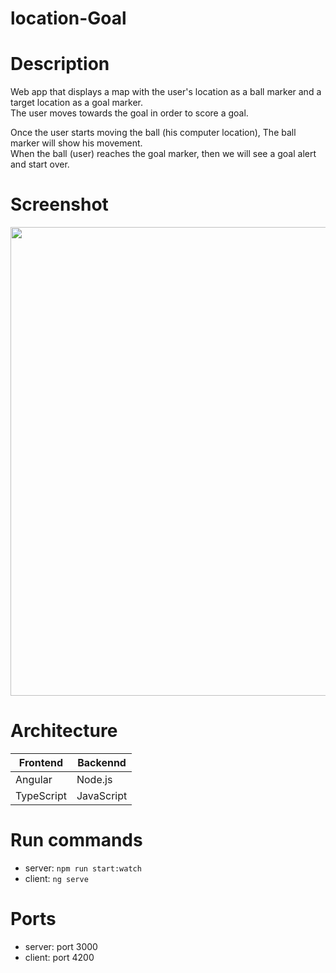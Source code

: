# location-Goal 

# Description
Web app that displays a map with the user's location as a ball marker and a target location as a goal marker.  
The user moves towards the goal in order to score a goal.

Once the user starts moving the ball (his computer location), The ball marker will show his movement.  
When the ball (user) reaches the goal marker, then we will see a goal alert and start over.


# Screenshot
<img src="https://user-images.githubusercontent.com/58184521/126723392-e335c1a2-9a1f-42d3-be81-6f5935ef44c3.png" width="750">

# Architecture
| Frontend      | Backennd      |
| ------------- | ------------- |
| Angular       | Node.js       |
| TypeScript    | JavaScript    |  

# Run commands
- server: `npm run start:watch`
- client: `ng serve`

# Ports
- server: port 3000
- client: port 4200